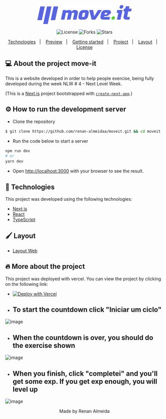 <p align="center">
  <a href="https://moveittttt.vercel.app/">
    <img width="300" src="https://raw.githubusercontent.com/renan-almeidaa/moveit/master/public/logo-full.svg">
  </a>
</p>
<p align="center">
  <img  src="https://img.shields.io/github/license/renan-almeidaa/moveit" alt="License">

  <img src="https://img.shields.io/github/forks/renan-almeidaa/moveit" alt="Forks">     

  <img src="https://img.shields.io/github/stars/renan-almeidaa/moveit" alt="Stars">
</p>

<p align="center">
  <a href="#technologies">Technologies</a>&nbsp;&nbsp;&nbsp;|&nbsp;&nbsp;&nbsp;
  <a href="#-preview">Preview</a>&nbsp;&nbsp;&nbsp;|&nbsp;&nbsp;&nbsp;
  <a href="#-layout">Getting started</a>&nbsp;&nbsp;&nbsp;|&nbsp;&nbsp;&nbsp;
  <a href="#-project">Project</a>&nbsp;&nbsp;&nbsp;|&nbsp;&nbsp;&nbsp;
  <a href="#-layout">Layout</a>&nbsp;&nbsp;&nbsp;|&nbsp;&nbsp;&nbsp;
  <a href="#-license">License</a>
</p>

## 💻 About the project move-it
  
  This is a website developed in order to help people exercise, being fully developed during the week NLW # 4 - Next Level Week.
  
  (This is a [Next.js](https://nextjs.org/) project bootstrapped with [`create-next-app`](https://github.com/vercel/next.js/tree/canary/packages/create-next-app).)


## ⚙️ How to run the development server


- Clone the repository

```bash
$ git clone https://github.com/renan-almeidaa/moveit.git && cd moveit
```

- Run the code below to start a server

```bash
npm run dev
# or
yarn dev
```
  
- Open [http://localhost:3000](http://localhost:3000) with your browser to see the result.

## 🚀 Technologies

This project was developed using the following technologies:

- [Next.js](https://nextjs.org/)
- [React](https://reactjs.org)
- [TypeScript](https://www.typescriptlang.org/)

## 🖌️ Layout

- [Layout Web](https://www.figma.com/file/ge20pu3ofMOKoliUyKx1Nl/Move.it-1.0) 

## 🔥 More about the project
  This project was deployed with vercel.
  You can view the project by clicking on the following link: 
- [![Deploy with Vercel](https://vercel.com/button)](https://moveittttt.vercel.app/)
  
- <h2> To start the countdown click "Iniciar um ciclo" </h2>
  
![image](https://user-images.githubusercontent.com/62446486/113217585-815a0280-9254-11eb-8035-b208b0727541.png)

- <h2>When the countdown is over, you should do the exercise shown </h2>
 
 ![image](https://user-images.githubusercontent.com/62446486/113217837-deee4f00-9254-11eb-99c2-2bb3ed59111a.png)
 
- <h2> When you finish, click "completei" and you'll get some exp. If you get exp enough, you will level up </h2>
 
 ![image](https://user-images.githubusercontent.com/62446486/113218070-460c0380-9255-11eb-842a-46b7f02e84f3.png)



<p align="center">Made by Renan Almeida</p>
